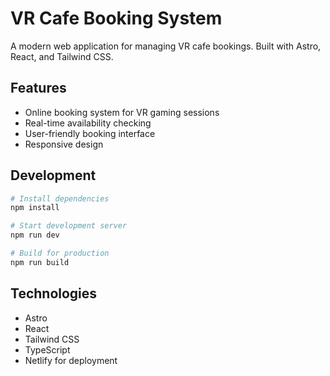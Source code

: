 # VR Cafe Booking System

A modern web application for managing VR cafe bookings. Built with Astro, React, and Tailwind CSS.

## Features

- Online booking system for VR gaming sessions
- Real-time availability checking
- User-friendly booking interface
- Responsive design

## Development

```bash
# Install dependencies
npm install

# Start development server
npm run dev

# Build for production
npm run build
```

## Technologies

- Astro
- React
- Tailwind CSS
- TypeScript
- Netlify for deployment
